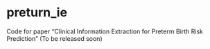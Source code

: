 # preturn_ie
Code for paper “Clinical Information Extraction for Preterm Birth Risk Prediction” (To be released soon)
